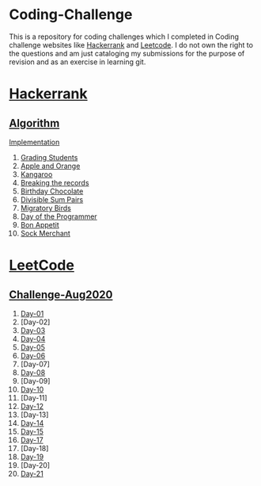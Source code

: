 # Coding-Challenge
This is a repository for coding challenges which I completed in Coding challenge websites like [Hackerrank](https://www.hackerrank.com/ "Hackerrank") and [Leetcode](https://leetcode.com/ "Leetcode"). I do not own the right to the questions and am just cataloging my submissions for the purpose of revision and as an exercise in learning git.

# [Hackerrank](https://github.com/sathish-kum/Coding-Challenge/tree/master/Hackerrank)
## [Algorithm](https://github.com/sathish-kum/Coding-Challenge/tree/master/Hackerrank/Algorithm)
  [Implementation](https://github.com/sathish-kum/Coding-Challenge/tree/master/Hackerrank/Algorithm/Implementation)
   1. [Grading Students](https://github.com/sathish-kum/Coding-Challenge/tree/master/Hackerrank/Algorithm/Implementation/Grading%20Students)
   2. [Apple and Orange](https://github.com/sathish-kum/Coding-Challenge/tree/master/Hackerrank/Algorithm/Implementation/Apple%20and%20Orange)
   3. [Kangaroo](https://github.com/sathish-kum/Coding-Challenge/tree/master/Hackerrank/Algorithm/Implementation/Kangaroo)
   4. [Breaking the records](https://github.com/sathish-kum/Coding-Challenge/tree/master/Hackerrank/Algorithm/Implementation/Breaking%20the%20records)
   5. [Birthday Chocolate](https://github.com/sathish-kum/Coding-Challenge/tree/master/Hackerrank/Algorithm/Implementation/Birthday%20Chocolate)
   6. [Divisible Sum Pairs](https://github.com/sathish-kum/Coding-Challenge/tree/master/Hackerrank/Algorithm/Implementation/Divisible%20Sum%20Pairs)
   7. [Migratory Birds](https://github.com/sathish-kum/Coding-Challenge/tree/master/Hackerrank/Algorithm/Implementation/Migratory%20Birds)
   8. [Day of the Programmer](https://github.com/sathish-kum/Coding-Challenge/tree/master/Hackerrank/Algorithm/Implementation/Day%20of%20the%20Programmer)
   9. [Bon Appetit](https://github.com/sathish-kum/Coding-Challenge/tree/master/Hackerrank/Algorithm/Implementation/Bon%20Appetit)
   10. [Sock Merchant](https://github.com/sathish-kum/Coding-Challenge/tree/master/Hackerrank/Algorithm/Implementation/Sock%20Merchant)

# [LeetCode](https://github.com/sathish-kum/Coding-Challenge/tree/master/LeetCode)
## [Challenge-Aug2020](https://github.com/sathish-kum/Coding-Challenge/tree/master/LeetCode/Challenge-Aug2020)
   1. [Day-01](https://github.com/sathish-kum/Coding-Challenge/tree/master/LeetCode/Challenge-Aug2020/Day%20-%2001)
   2. [Day-02]
   3. [Day-03](https://github.com/sathish-kum/Coding-Challenge/tree/master/LeetCode/Challenge-Aug2020/Day-03)
   4. [Day-04](https://github.com/sathish-kum/Coding-Challenge/tree/master/LeetCode/Challenge-Aug2020/Day-04)
   5. [Day-05](https://github.com/sathish-kum/Coding-Challenge/tree/master/LeetCode/Challenge-Aug2020/Day-05)
   6. [Day-06](https://github.com/sathish-kum/Coding-Challenge/tree/master/LeetCode/Challenge-Aug2020/Day-06)
   7. [Day-07]
   8. [Day-08](https://github.com/sathish-kum/Coding-Challenge/tree/master/LeetCode/Challenge-Aug2020/Day-08)
   9. [Day-09]
   10. [Day-10](https://github.com/sathish-kum/Coding-Challenge/tree/master/LeetCode/Challenge-Aug2020/Day-10)
   11. [Day-11]
   12. [Day-12](https://github.com/sathish-kum/Coding-Challenge/tree/master/LeetCode/Challenge-Aug2020/Day-12)
   13. [Day-13]
   14. [Day-14](https://github.com/sathish-kum/Coding-Challenge/tree/master/LeetCode/Challenge-Aug2020/Day-14)
   15. [Day-15](https://github.com/sathish-kum/Coding-Challenge/tree/master/LeetCode/Challenge-Aug2020/Day-15)
   17. [Day-17](https://github.com/sathish-kum/Coding-Challenge/tree/master/LeetCode/Challenge-Aug2020/Day-17)
   18. [Day-18]
   19. [Day-19](https://github.com/sathish-kum/Coding-Challenge/tree/master/LeetCode/Challenge-Aug2020/Day-19)
   20. [Day-20]
   21. [Day-21](https://github.com/sathish-kum/Coding-Challenge/tree/master/LeetCode/Challenge-Aug2020/Day-21)

   
